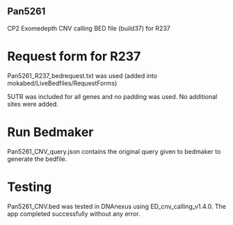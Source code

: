 ## Pan5261

CP2 Exomedepth CNV calling BED file (build37) for R237

# Request form for R237
Pan5261_R237_bedrequest.txt was used  (added into mokabed/LiveBedfiles/RequestForms)

5UTR was included for all genes and no padding was used. No additional sites were added. 

# Run Bedmaker
Pan5261_CNV_query.json contains the original query given to bedmaker to generate the bedfile.

# Testing
Pan5261_CNV.bed was tested in DNAnexus using ED_cnv_calling_v1.4.0. The app completed successfully without any error.